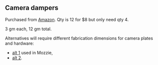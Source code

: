 ## Camera dampers

Purchased from [Amazon](https://www.amazon.com/gp/product/B07WGPVZM6/). Qty is 12 for $8 but only need qty 4.

3 gm each, 12 gm total.

Alternatives will require different fabrication dimensions for camera plates and hardware:

* [alt 1](https://hobbyking.com/en_us/vibration-damping-ball-50gram-8-pcs-bag.html) used in Mozzie,
* [alt 2](https://www.amazon.com/gp/product/B07VPVR4V7/).
